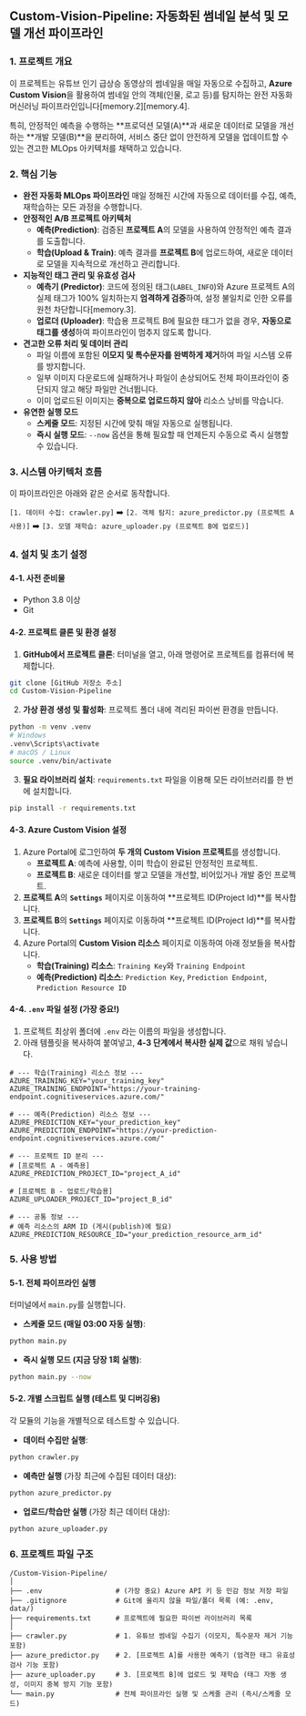 ## **Custom-Vision-Pipeline: 자동화된 썸네일 분석 및 모델 개선 파이프라인**

### **1. 프로젝트 개요**

이 프로젝트는 유튜브 인기 급상승 동영상의 썸네일을 매일 자동으로 수집하고, **Azure Custom Vision**을 활용하여 썸네일 안의 객체(인물, 로고 등)를 탐지하는 완전 자동화 머신러닝 파이프라인입니다[memory.2][memory.4].

특히, 안정적인 예측을 수행하는 **프로덕션 모델(A)**과 새로운 데이터로 모델을 개선하는 **개발 모델(B)**을 분리하여, 서비스 중단 없이 안전하게 모델을 업데이트할 수 있는 견고한 MLOps 아키텍처를 채택하고 있습니다.

### **2. 핵심 기능**

* **완전 자동화 MLOps 파이프라인**
매일 정해진 시간에 자동으로 데이터를 수집, 예측, 재학습하는 모든 과정을 수행합니다.
* **안정적인 A/B 프로젝트 아키텍처**
    * **예측(Prediction)**: 검증된 **프로젝트 A**의 모델을 사용하여 안정적인 예측 결과를 도출합니다.
    * **학습(Upload \& Train)**: 예측 결과를 **프로젝트 B**에 업로드하여, 새로운 데이터로 모델을 지속적으로 개선하고 관리합니다.
* **지능적인 태그 관리 및 유효성 검사**
    * **예측기 (Predictor)**: 코드에 정의된 태그(`LABEL_INFO`)와 Azure 프로젝트 A의 실제 태그가 100% 일치하는지 **엄격하게 검증**하여, 설정 불일치로 인한 오류를 원천 차단합니다[memory.3].
    * **업로더 (Uploader)**: 학습용 프로젝트 B에 필요한 태그가 없을 경우, **자동으로 태그를 생성**하여 파이프라인이 멈추지 않도록 합니다.
* **견고한 오류 처리 및 데이터 관리**
    * 파일 이름에 포함된 **이모지 및 특수문자를 완벽하게 제거**하여 파일 시스템 오류를 방지합니다.
    * 일부 이미지 다운로드에 실패하거나 파일이 손상되어도 전체 파이프라인이 중단되지 않고 해당 파일만 건너뜁니다.
    * 이미 업로드된 이미지는 **중복으로 업로드하지 않아** 리소스 낭비를 막습니다.
* **유연한 실행 모드**
    * **스케줄 모드**: 지정된 시간에 맞춰 매일 자동으로 실행됩니다.
    * **즉시 실행 모드**: `--now` 옵션을 통해 필요할 때 언제든지 수동으로 즉시 실행할 수 있습니다.


### **3. 시스템 아키텍처 흐름**

이 파이프라인은 아래와 같은 순서로 동작합니다.

`[1. 데이터 수집: crawler.py]` ➡️ `[2. 객체 탐지: azure_predictor.py (프로젝트 A 사용)]` ➡️ `[3. 모델 재학습: azure_uploader.py (프로젝트 B에 업로드)]`

### **4. 설치 및 초기 설정**

#### **4-1. 사전 준비물**

* Python 3.8 이상
* Git


#### **4-2. 프로젝트 클론 및 환경 설정**

1. **GitHub에서 프로젝트 클론**: 터미널을 열고, 아래 명령어로 프로젝트를 컴퓨터에 복제합니다.

```bash
git clone [GitHub 저장소 주소]
cd Custom-Vision-Pipeline
```

2. **가상 환경 생성 및 활성화**: 프로젝트 폴더 내에 격리된 파이썬 환경을 만듭니다.

```bash
python -m venv .venv
# Windows
.venv\Scripts\activate
# macOS / Linux
source .venv/bin/activate
```

3. **필요 라이브러리 설치**: `requirements.txt` 파일을 이용해 모든 라이브러리를 한 번에 설치합니다.

```bash
pip install -r requirements.txt
```


#### **4-3. Azure Custom Vision 설정**

1. Azure Portal에 로그인하여 **두 개의 Custom Vision 프로젝트**를 생성합니다.
    * **프로젝트 A**: 예측에 사용할, 이미 학습이 완료된 안정적인 프로젝트.
    * **프로젝트 B**: 새로운 데이터를 쌓고 모델을 개선할, 비어있거나 개발 중인 프로젝트.
2. **프로젝트 A**의 **`Settings`** 페이지로 이동하여 **프로젝트 ID(Project Id)**를 복사합니다.
3. **프로젝트 B**의 **`Settings`** 페이지로 이동하여 **프로젝트 ID(Project Id)**를 복사합니다.
4. Azure Portal의 **Custom Vision 리소스** 페이지로 이동하여 아래 정보들을 복사합니다.
    * **학습(Training) 리소스**: `Training Key`와 `Training Endpoint`
    * **예측(Prediction) 리소스**: `Prediction Key`, `Prediction Endpoint`, `Prediction Resource ID`

#### **4-4. `.env` 파일 설정 (가장 중요!)**

1. 프로젝트 최상위 폴더에 `.env` 라는 이름의 파일을 생성합니다.
2. 아래 템플릿을 복사하여 붙여넣고, **4-3 단계에서 복사한 실제 값**으로 채워 넣습니다.

```env
# --- 학습(Training) 리소스 정보 ---
AZURE_TRAINING_KEY="your_training_key"
AZURE_TRAINING_ENDPOINT="https://your-training-endpoint.cognitiveservices.azure.com/"

# --- 예측(Prediction) 리소스 정보 ---
AZURE_PREDICTION_KEY="your_prediction_key"
AZURE_PREDICTION_ENDPOINT="https://your-prediction-endpoint.cognitiveservices.azure.com/"

# --- 프로젝트 ID 분리 ---
# [프로젝트 A - 예측용]
AZURE_PREDICTION_PROJECT_ID="project_A_id"

# [프로젝트 B - 업로드/학습용]
AZURE_UPLOADER_PROJECT_ID="project_B_id"

# --- 공통 정보 ---
# 예측 리소스의 ARM ID (게시(publish)에 필요)
AZURE_PREDICTION_RESOURCE_ID="your_prediction_resource_arm_id"
```


### **5. 사용 방법**

#### **5-1. 전체 파이프라인 실행**

터미널에서 `main.py`를 실행합니다.

* **스케줄 모드 (매일 03:00 자동 실행)**:

```bash
python main.py
```

* **즉시 실행 모드 (지금 당장 1회 실행)**:

```bash
python main.py --now
```


#### **5-2. 개별 스크립트 실행 (테스트 및 디버깅용)**

각 모듈의 기능을 개별적으로 테스트할 수 있습니다.

* **데이터 수집만 실행**:

```bash
python crawler.py
```

* **예측만 실행** (가장 최근에 수집된 데이터 대상):

```bash
python azure_predictor.py
```

* **업로드/학습만 실행** (가장 최근 데이터 대상):

```bash
python azure_uploader.py
```


### **6. 프로젝트 파일 구조**

```
/Custom-Vision-Pipeline/
│
├── .env                  # (가장 중요) Azure API 키 등 민감 정보 저장 파일
├── .gitignore            # Git에 올리지 않을 파일/폴더 목록 (예: .env, data/)
├── requirements.txt      # 프로젝트에 필요한 파이썬 라이브러리 목록
│
├── crawler.py            # 1. 유튜브 썸네일 수집기 (이모지, 특수문자 제거 기능 포함)
├── azure_predictor.py    # 2. [프로젝트 A]를 사용한 예측기 (엄격한 태그 유효성 검사 기능 포함)
├── azure_uploader.py     # 3. [프로젝트 B]에 업로드 및 재학습 (태그 자동 생성, 이미지 중복 방지 기능 포함)
└── main.py               # 전체 파이프라인 실행 및 스케줄 관리 (즉시/스케줄 모드)
```

